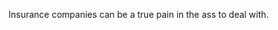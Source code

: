 <!--
id: 345027695
link: http://kevinisom.info/post/345027695/insurance-companies-can-be-a-true-pain-in-the-ass
slug: insurance-companies-can-be-a-true-pain-in-the-ass
date: Thu Jan 21 2010 13:13:25 GMT+1300 (NZDT)
raw: {"blog_name":"kevinisom","id":345027695,"post_url":"http://kevinisom.info/post/345027695/insurance-companies-can-be-a-true-pain-in-the-ass","slug":"insurance-companies-can-be-a-true-pain-in-the-ass","type":"text","date":"2010-01-21 00:13:25 GMT","timestamp":1264032805,"state":"published","format":"html","reblog_key":"wjIetFRf","tags":[],"short_url":"http://tmblr.co/Zw68YyKaBHl","highlighted":[],"feed_item":"http://twitter.com/kev_nz/statuses/8002123213","from_feed_id":"650289","note_count":0,"title":null,"body":"<p>Insurance companies can be a true pain in the ass to deal with.</p>"}
publish: 2010-01-021
tags: 
title: null
-->


Insurance companies can be a true pain in the ass to deal with.


